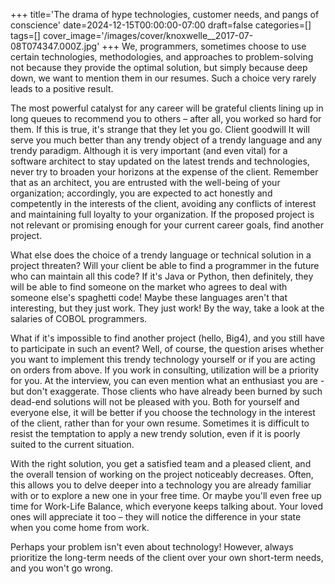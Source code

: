 +++
title='The drama of hype technologies, customer needs, and pangs of conscience'
date=2024-12-15T00:00:00-07:00
draft=false
categories=[]
tags=[]
cover_image='/images/cover/knoxwelle__2017-07-08T074347.000Z.jpg'
+++
We, programmers, sometimes choose to use certain technologies, methodologies, and approaches to problem-solving not because they provide the optimal solution, but simply because deep down, we want to mention them in our resumes. Such a choice very rarely leads to a positive result.

The most powerful catalyst for any career will be grateful clients lining up in long queues to recommend you to others – after all, you worked so hard for them. If this is true, it's strange that they let you go. Client goodwill
It will serve you much better than any trendy object of a trendy language and any trendy paradigm. Although it is very important (and even vital) for a software architect to stay updated on the latest trends and technologies, never try to broaden your horizons at the expense of the client. Remember that as an architect, you are entrusted with the well-being of your organization; accordingly, you are expected to act honestly and competently in the interests of the client, avoiding any conflicts of interest and maintaining full loyalty to your organization. If the proposed project is not relevant or promising enough for your current career goals, find another project.

What else does the choice of a trendy language or technical solution in a project threaten? Will your client be able to find a programmer in the future who can maintain all this code? If it's Java or Python, then definitely, they will be able to find someone on the market who agrees to deal with someone else's spaghetti code! Maybe these languages aren't that interesting, but they just work. They just work! By the way, take a look at the salaries of COBOL programmers.

What if it's impossible to find another project (hello, Big4), and you still have to participate in such an event? Well, of course, the question arises whether you want to implement this trendy technology yourself or if you are acting on orders from above. If you work in consulting, utilization will be a priority for you. At the interview, you can even mention what an enthusiast you are - but don't exaggerate. Those clients who have already been burned by such dead-end solutions will not be pleased with you. Both for yourself and everyone else, it will be better if you choose the technology in the interest of the client, rather than for your own resume. Sometimes it is difficult to resist the temptation to apply a new trendy solution, even if it is poorly suited to the current situation.

With the right solution, you get a satisfied team and a pleased client, and the overall tension of working on the project noticeably decreases. Often, this allows you to delve deeper into a technology you are already familiar with or to explore a new one in your free time. Or maybe you'll even free up time for Work-Life Balance, which everyone keeps talking about. Your loved ones will appreciate it too – they will notice the difference in your state when you come home from work.

Perhaps your problem isn't even about technology! However, always prioritize the long-term needs of the client over your own short-term needs, and you won't go wrong.
